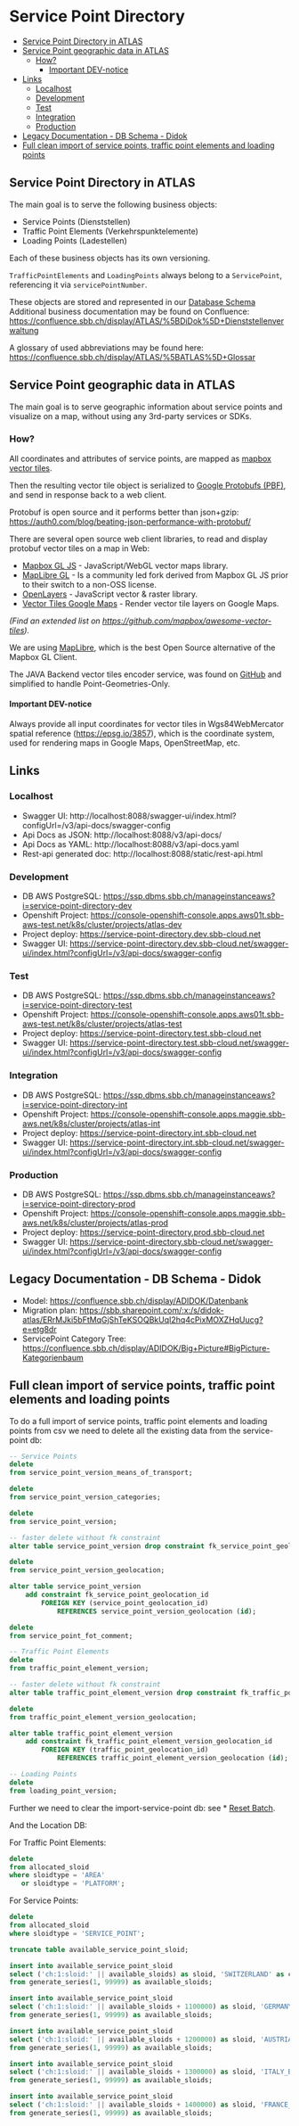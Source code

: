 # Service Point Directory

<!-- toc -->

- [Service Point Directory in ATLAS](#service-point-directory-in-atlas)
- [Service Point geographic data in ATLAS](#service-point-geographic-data-in-atlas)
  * [How?](#how)
    + [Important DEV-notice](#important-dev-notice)
- [Links](#links)
  * [Localhost](#localhost)
  * [Development](#development)
  * [Test](#test)
  * [Integration](#integration)
  * [Production](#production)
- [Legacy Documentation - DB Schema - Didok](#legacy-documentation---db-schema---didok)
- [Full clean import of service points, traffic point elements and loading points](#full-clean-import-of-service-points-traffic-point-elements-and-loading-points)

<!-- tocstop -->

## Service Point Directory in ATLAS

The main goal is to serve the following business objects:

- Service Points (Dienststellen)
- Traffic Point Elements (Verkehrspunktelemente)
- Loading Points (Ladestellen)

Each of these business objects has its own versioning.

`TrafficPointElements` and `LoadingPoints` always belong to a `ServicePoint`, referencing it
via `servicePointNumber`.

These objects are stored and represented in our [Database Schema](src/docs/db-schema.md)
Additional business documentation may be found on
Confluence: https://confluence.sbb.ch/display/ATLAS/%5BDiDok%5D+Dienststellenverwaltung

A glossary of used abbreviations may be found
here: https://confluence.sbb.ch/display/ATLAS/%5BATLAS%5D+Glossar

## Service Point geographic data in ATLAS

The main goal is to serve geographic information about service points and visualize on a map,
without
using any 3rd-party services or SDKs.

### How?

All coordinates and attributes of service points, are mapped
as [mapbox vector tiles](https://docs.mapbox.com/data/tilesets/guides/vector-tiles-standards/).

Then the resulting vector tile object is serialized
to [Google Protobufs (PBF)](https://github.com/protocolbuffers/protobuf),
and send in response back to a web client.

Protobuf is open source and it performs better than
json+gzip: https://auth0.com/blog/beating-json-performance-with-protobuf/

There are several open source web client libraries, to read and display protobuf vector tiles on
a map in Web:

- [Mapbox GL JS](https://github.com/mapbox/mapbox-gl-js) - JavaScript/WebGL vector maps library.
- [MapLibre GL](https://github.com/maplibre/maplibre-gl-js) - Is a community led fork derived from
  Mapbox GL JS prior to their switch to a non-OSS license.
- [OpenLayers](https://openlayers.org/en/latest/examples/mapbox-vector-layer.html) - JavaScript
  vector & raster library.
- [Vector Tiles Google Maps](https://github.com/techjb/Vector-Tiles-Google-Maps) - Render vector
  tile layers on Google Maps.

_(Find an extended list on https://github.com/mapbox/awesome-vector-tiles)._

We are using [MapLibre](https://maplibre.org/), which is the best Open Source alternative of the
Mapbox GL Client.

The JAVA Backend vector tiles encoder service, was found
on [GitHub](https://github.com/ElectronicChartCentre/java-vector-tile) and simplified to handle
Point-Geometries-Only.

#### Important DEV-notice

Always provide all input coordinates for vector tiles in Wgs84WebMercator spatial
reference (https://epsg.io/3857), which is the coordinate system, used for rendering maps in Google
Maps, OpenStreetMap, etc.

## Links

### Localhost

* Swagger UI: http://localhost:8088/swagger-ui/index.html?configUrl=/v3/api-docs/swagger-config
* Api Docs as JSON: http://localhost:8088/v3/api-docs/
* Api Docs as YAML: http://localhost:8088/v3/api-docs.yaml
* Rest-api generated doc: http://localhost:8088/static/rest-api.html

### Development

* DB AWS PostgreSQL: https://ssp.dbms.sbb.ch/manageinstanceaws?i=service-point-directory-dev
* Openshift
  Project: https://console-openshift-console.apps.aws01t.sbb-aws-test.net/k8s/cluster/projects/atlas-dev
* Project deploy: https://service-point-directory.dev.sbb-cloud.net
* Swagger
  UI: https://service-point-directory.dev.sbb-cloud.net/swagger-ui/index.html?configUrl=/v3/api-docs/swagger-config

### Test

* DB AWS PostgreSQL: https://ssp.dbms.sbb.ch/manageinstanceaws?i=service-point-directory-test
* Openshift
  Project: https://console-openshift-console.apps.aws01t.sbb-aws-test.net/k8s/cluster/projects/atlas-test
* Project deploy: https://service-point-directory.test.sbb-cloud.net
* Swagger
  UI: https://service-point-directory.test.sbb-cloud.net/swagger-ui/index.html?configUrl=/v3/api-docs/swagger-config

### Integration

* DB AWS PostgreSQL: https://ssp.dbms.sbb.ch/manageinstanceaws?i=service-point-directory-int
* Openshift
  Project: https://console-openshift-console.apps.maggie.sbb-aws.net/k8s/cluster/projects/atlas-int
* Project deploy: https://service-point-directory.int.sbb-cloud.net
* Swagger
  UI: https://service-point-directory.int.sbb-cloud.net/swagger-ui/index.html?configUrl=/v3/api-docs/swagger-config

### Production

* DB AWS PostgreSQL: https://ssp.dbms.sbb.ch/manageinstanceaws?i=service-point-directory-prod
* Openshift
  Project: https://console-openshift-console.apps.maggie.sbb-aws.net/k8s/cluster/projects/atlas-prod
* Project deploy: https://service-point-directory.prod.sbb-cloud.net
* Swagger
  UI:  https://service-point-directory.sbb-cloud.net/swagger-ui/index.html?configUrl=/v3/api-docs/swagger-config

## Legacy Documentation - DB Schema - Didok

- Model: https://confluence.sbb.ch/display/ADIDOK/Datenbank
- Migration
  plan: https://sbb.sharepoint.com/:x:/s/didok-atlas/ERrMJki5bFtMqGjShTeKSOQBkUqI2hq4cPixMOXZHqUucg?e=etg8dr
- ServicePoint Category
  Tree: https://confluence.sbb.ch/display/ADIDOK/Big+Picture#BigPicture-Kategorienbaum

## Full clean import of service points, traffic point elements and loading points

To do a full import of service points, traffic point elements and loading points from csv we need to delete all the existing data
from the service-point db:

```sql
-- Service Points
delete
from service_point_version_means_of_transport;

delete
from service_point_version_categories;

delete
from service_point_version;

-- faster delete without fk constraint
alter table service_point_version drop constraint fk_service_point_geolocation_id;

delete
from service_point_version_geolocation;

alter table service_point_version
    add constraint fk_service_point_geolocation_id
        FOREIGN KEY (service_point_geolocation_id)
            REFERENCES service_point_version_geolocation (id);

delete
from service_point_fot_comment;

-- Traffic Point Elements
delete
from traffic_point_element_version;

-- faster delete without fk constraint
alter table traffic_point_element_version drop constraint fk_traffic_point_element_version_geolocation_id;

delete
from traffic_point_element_version_geolocation;

alter table traffic_point_element_version
    add constraint fk_traffic_point_element_version_geolocation_id
        FOREIGN KEY (traffic_point_geolocation_id)
            REFERENCES traffic_point_element_version_geolocation (id);

-- Loading Points
delete
from loading_point_version;
```

Further we need to clear the import-service-point db: see * [Reset Batch](../documentation/batch_util.md).

And the Location DB:

For Traffic Point Elements:

```sql
delete
from allocated_sloid
where sloidtype = 'AREA'
   or sloidtype = 'PLATFORM';
```

For Service Points:

```sql
delete
from allocated_sloid
where sloidtype = 'SERVICE_POINT';

truncate table available_service_point_sloid;

insert into available_service_point_sloid
select ('ch:1:sloid:' || available_sloids) as sloid, 'SWITZERLAND' as country
from generate_series(1, 99999) as available_sloids;

insert into available_service_point_sloid
select ('ch:1:sloid:' || available_sloids + 1100000) as sloid, 'GERMANY_BUS' as country
from generate_series(1, 99999) as available_sloids;

insert into available_service_point_sloid
select ('ch:1:sloid:' || available_sloids + 1200000) as sloid, 'AUSTRIA_BUS' as country
from generate_series(1, 99999) as available_sloids;

insert into available_service_point_sloid
select ('ch:1:sloid:' || available_sloids + 1300000) as sloid, 'ITALY_BUS' as country
from generate_series(1, 99999) as available_sloids;

insert into available_service_point_sloid
select ('ch:1:sloid:' || available_sloids + 1400000) as sloid, 'FRANCE_BUS' as country
from generate_series(1, 99999) as available_sloids;
```
